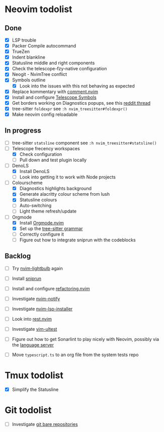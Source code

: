 # Neovim todolist
## Done
 - [x] LSP trouble
 - [x] Packer Compile autocommand
 - [x] TrueZen
 - [x] Indent blankline
 - [x] Statusline middle and right components
 - [x] Check the telescope-fzy-native configuration
 - [x] Neogit - NvimTree conflict
 - [x] Symbols outline
    - [x] Look into the issues with this not behaving as expected
 - [x] Replace kommentary with [comment.nvim](https://github.com/numToStr/Comment.nvim)
 - [x] Install and configure [Telescope Symbols](https://github.com/nvim-telescope/telescope-symbols.nvim)
 - [x] Get borders working on Diagnostics popups, see this [reddit thread](https://www.reddit.com/r/neovim/comments/ovbje7/comment/h789qdh/?utm_source=share&utm_medium=web2x&context=3)
 - [x] tree-sitter `foldexpr` see `:h nvim_treesitter#foldexpr()`
 - [x] Make neovim config reloadable

## In progress
 - [ ] tree-sitter `statsline` component see `:h nvim_treesitter#statsline()`
 - [ ] Telescope frecency workspaces
    - [x] Check configuration
    - [ ] Pull down and test plugin locally
 - [ ] DenoLS
    - [x] Install DenoLS
    - [ ] Look into getting it to work with Node projects
 - [ ] Colourscheme
    - [x] Diagnostics highlights background
    - [x] Generate alacritty colour scheme from lush
    - [x] Statusline colours
    - [ ] Auto-switching
    - [ ] Light theme refresh/update
 - [ ] Orgmode
    - [x] Install [Orgmode.nvim](https://github.com/kristijanhusak/orgmode.nvim/tree/tree-sitter)
    - [x] Set up the [tree-sitter grammar](https://github.com/milisims/tree-sitter-org)
    - [ ] Correctly configure it
    - [ ] Figure out how to integrate sniprun with the codeblocks

## Backlog
 - [ ] Try [nvim-lightbulb](https://github.com/kosayoda/nvim-lightbulb) again
 - [ ] Install [sniprun](https://github.com/michaelb/sniprun)
 - [ ] Install and configure [refactoring.nvim](https://github.com/ThePrimeagen/refactoring.nvim)
 - [ ] Investigate [nvim-notify](https://github.com/rcarriga/nvim-notify)
 - [ ] Investigate [nvim-lsp-installer](https://github.com/williamboman/nvim-lsp-installer)
 - [ ] Look into [rest.nvim](https://github.com/NTBBloodbath/rest.nvim)
 - [ ] Investigate [vim-ultest](https://github.com/rcarriga/vim-ultest)
 - [ ] Figure out how to get Sonarlint to play nicely with Neovim, possibly via the [language server](https://github.com/SonarSource/sonarlint-language-server)

 - [ ] Move `typescript.ts` to an org file from the system tests repo

# Tmux todolist
 - [x] Simplify the Statusline

# Git todolist
 - [ ] Investigate [git bare repositories](https://www.atlassian.com/git/tutorials/dotfiles)
